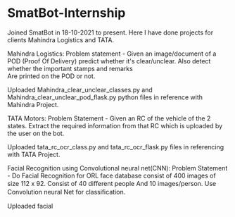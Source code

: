 # SmatBot-Internship

Joined SmatBot in 18-10-2021 to present.
Here I have done projects for clients Mahindra Logistics and TATA.


Mahindra Logistics:
Problem statement - Given an image/document of a POD (Proof Of Delivery) predict whether it's clear/unclear. Also detect whether the important stamps and remarks  
                    Are printed on the POD or not.

Uploaded Mahindra_clear_unclear_classes.py and Mahindra_clear_unclear_pod_flask.py python files in reference with Mahindra Project.


TATA Motors:
Problem Statement - Given an RC of the vehicle of the 2 states. Extract the required information from that RC which is uploaded by the user on the bot.

Uploaded tata_rc_ocr_class.py and tata_rc_ocr_flask.py files in referencing with TATA Project.


Facial Recognition using Convolutional neural net(CNN):
Problem Statement - Do Facial Recognition for ORL face database consist of 400 images of size 112 x 92. Consist of 40 diﬀerent people
                    And 10 images/person. Use Convolution neural Net for classiﬁcation.
                    
Uploaded facial 
